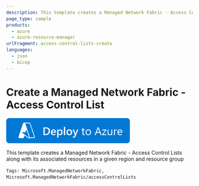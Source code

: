 ```yaml
---
description: This template creates a Managed Network Fabric - Access Control Lists along with its associated resources in a given region and resource group
page_type: sample
products:
  - azure
  - azure-resource-manager
urlFragment: access-control-lists-create
languages:
  - json
  - bicep
---
```


# Create a Managed Network Fabric - Access Control List

[![Deploy To Azure](https://raw.githubusercontent.com/Azure/azure-quickstart-templates/master/1-CONTRIBUTION-GUIDE/images/deploytoazure.svg?sanitize=true)](https://portal.azure.com/#create/Microsoft.Template/uri/https%3A%2F%2Fraw.githubusercontent.com%2FAzure%2Fazure-quickstart-templates%2Fmaster%2Fquickstarts%2Fmicrosoft.managednetworkfabric%2Faccess-control-lists-create%2Fazuredeploy.json)

This template creates a Managed Network Fabric - Access Control Lists along with its associated resources in a given region and resource group

`Tags: Microsoft.ManagedNetworkFabric, Microsoft.ManagedNetworkFabric/accessControlLists`
